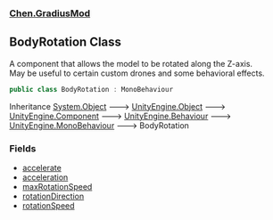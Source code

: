 
### [Chen.GradiusMod](./Chen-GradiusMod 'Chen.GradiusMod')

## BodyRotation Class
A component that allows the model to be rotated along the Z-axis.  
May be useful to certain custom drones and some behavioral effects.  
```csharp
public class BodyRotation : MonoBehaviour
```
Inheritance [System.Object](https://docs.microsoft.com/en-us/dotnet/api/System.Object 'System.Object') &#129106; [UnityEngine.Object](https://docs.microsoft.com/en-us/dotnet/api/UnityEngine.Object 'UnityEngine.Object') &#129106; [UnityEngine.Component](https://docs.microsoft.com/en-us/dotnet/api/UnityEngine.Component 'UnityEngine.Component') &#129106; [UnityEngine.Behaviour](https://docs.microsoft.com/en-us/dotnet/api/UnityEngine.Behaviour 'UnityEngine.Behaviour') &#129106; [UnityEngine.MonoBehaviour](https://docs.microsoft.com/en-us/dotnet/api/UnityEngine.MonoBehaviour 'UnityEngine.MonoBehaviour') &#129106; BodyRotation  

### Fields
- [accelerate](./Chen-GradiusMod-BodyRotation-accelerate 'Chen.GradiusMod.BodyRotation.accelerate')
- [acceleration](./Chen-GradiusMod-BodyRotation-acceleration 'Chen.GradiusMod.BodyRotation.acceleration')
- [maxRotationSpeed](./Chen-GradiusMod-BodyRotation-maxRotationSpeed 'Chen.GradiusMod.BodyRotation.maxRotationSpeed')
- [rotationDirection](./Chen-GradiusMod-BodyRotation-rotationDirection 'Chen.GradiusMod.BodyRotation.rotationDirection')
- [rotationSpeed](./Chen-GradiusMod-BodyRotation-rotationSpeed 'Chen.GradiusMod.BodyRotation.rotationSpeed')
